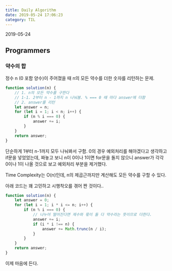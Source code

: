 ```yaml
---
title: Daily Algorithm
date: 2019-05-24 17:06:23
category: TIL
---
```

2019-05-24
## Programmers
### 약수의 합
정수 n (0 포함 양수)이 주어졌을 때 n의 모든 약수를 더한 숫자를 리턴하는 문제.
```js
function solution(n) {
    // 1. n의 모든 약수를 구한다
    // 1-1. 2부터 n - 1까지 n 나눠봄. % === 0 때 마다 answer에 더함
    // 2. answer를 리턴
    let answer = n;
    for (let i = 1; i < n; i++) {
        if (n % i === 0) {
            answer += i;
        }
    }
    return answer;
}
```
단순하게 1부터 n-1까지 모두 나눠봐서 구함.
0의 경우 예외처리를 해야겠다고 생각하고 if문을 넣었었는데, 짜놓고 보니 n이 0이나 1이면 for문을 돌지 않으니 answer가 각각 0이나 1이 나올 것으로 보고 예외처리 부분을 제거했다.

Time Complexity는 O(n)인데, n의 제곱근까지만 계산해도 모든 약수를 구할 수 있다.

아래 코드는 꽤 고민하고 시행착오를 겪어 짠 것이다..
```js
function solution(n) {
    let answer = 0;
    for (let i = 1; i * i <= n; i++) {
        if (n % i === 0) {
            // 나누어 떨어진다면 제수와 몫이 둘 다 약수라는 뜻이므로 더한다.
            answer += i;
            if (i * i !== n) {
                answer += Math.trunc(n / i);
            }
        }
    }
    return answer;
}
```
이제 마음에 든다.

